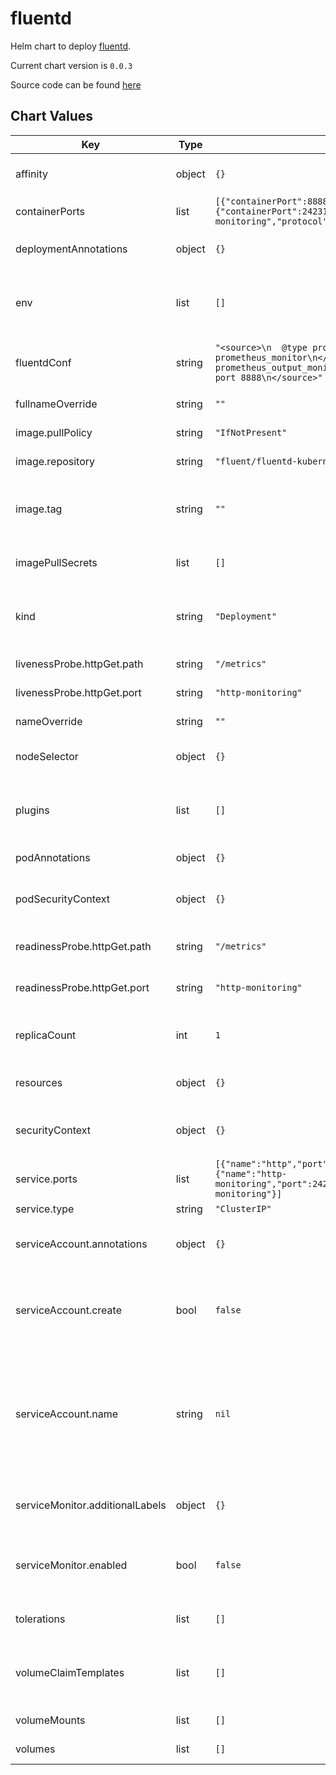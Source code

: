 fluentd
=======
Helm chart to deploy [fluentd](http://www.fluentd.org/).

Current chart version is `0.0.3`

Source code can be found [here](https://github.com/slamdev/helm-charts/tree/master/charts/fluentd)



## Chart Values

| Key | Type | Default | Description |
|-----|------|---------|-------------|
| affinity | object | `{}` | affinity for scheduler pod assignment |
| containerPorts | list | `[{"containerPort":8888,"name":"http","protocol":"TCP"},{"containerPort":24231,"name":"http-monitoring","protocol":"TCP"}]` | ports exposed by container |
| deploymentAnnotations | object | `{}` | annotations to add to the deployment |
| env | list | `[]` | additional environment variables for the deployment |
| fluentdConf | string | `"<source>\n  @type prometheus\n</source>\n<source>\n  @type prometheus_monitor\n</source>\n<source>\n  @type prometheus_output_monitor\n</source>\n<source>\n  @type http\n  port 8888\n</source>"` | fluentd config to provision inside of the container |
| fullnameOverride | string | `""` | full name of the chart. |
| image.pullPolicy | string | `"IfNotPresent"` | image pull policy |
| image.repository | string | `"fluent/fluentd-kubernetes-daemonset"` | image repository |
| image.tag | string | `""` | image tag (chart's appVersion value will be used if not set) |
| imagePullSecrets | list | `[]` | image pull secret for private images |
| kind | string | `"Deployment"` | resource type to operate fluentd, can be StatefulSet or Deployment |
| livenessProbe.httpGet.path | string | `"/metrics"` | path for liveness probe |
| livenessProbe.httpGet.port | string | `"http-monitoring"` | port for liveness probe |
| nameOverride | string | `""` | override name of the chart |
| nodeSelector | object | `{}` | node for scheduler pod assignment |
| plugins | list | `[]` | list of plugins to be installed when container starts |
| podAnnotations | object | `{}` | annotations to add to the pod |
| podSecurityContext | object | `{}` | specifies security settings for a pod |
| readinessProbe.httpGet.path | string | `"/metrics"` | path for readiness probe |
| readinessProbe.httpGet.port | string | `"http-monitoring"` | port for readiness probe |
| replicaCount | int | `1` | number of replicas for fluentd deployment. |
| resources | object | `{}` | custom resource configuration |
| securityContext | object | `{}` | specifies security settings for a container |
| service.ports | list | `[{"name":"http","port":80,"protocol":"TCP","targetPort":"http"},{"name":"http-monitoring","port":24231,"protocol":"TCP","targetPort":"http-monitoring"}]` | service ports |
| service.type | string | `"ClusterIP"` | service type |
| serviceAccount.annotations | object | `{}` | annotations to add to the service account |
| serviceAccount.create | bool | `false` | specifies whether a service account should be created |
| serviceAccount.name | string | `nil` | the name of the service account to use; if not set and create is true, a name is generated using the fullname template |
| serviceMonitor.additionalLabels | object | `{}` | additional labels for service monitor |
| serviceMonitor.enabled | bool | `false` | ServiceMonitor CRD is created for a prometheus operator |
| tolerations | list | `[]` | tolerations for scheduler pod assignment |
| volumeClaimTemplates | list | `[]` | volume claim templates; used only when 'kind: StatefulSet' |
| volumeMounts | list | `[]` | additional volume mounts |
| volumes | list | `[]` | additional volumes |
